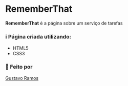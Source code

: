 # RememberThat

**RememberThat** é a página sobre um serviço de tarefas

### ℹ️ Página criada utilizando:

- HTML5
- CSS3

### 🧑 Feito por

[Gustavo Ramos](https://github.com/GustavoHNRamos)
